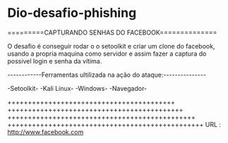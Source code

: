 # Dio-desafio-phishing
 =========CAPTURANDO SENHAS DO FACEBOOK==============


O desafio é conseguir rodar o o setoolkit e criar um clone do facebook, usando a propria maquina como servidor e assim fazer a captura do possivel login e senha da vítima.


------------Ferramentas ultilizada na ação do ataque:---------------






-Setoolkit-
-Kali Linux-
-Windows-
-Navegador-

+++++++++++++++++++++++++++++++++++++++++
+++++++++++++++++++++++++++++++++++++++++++
++++++++++++++++++++++++++++++++++++++++++++++
++++++++++++++++++++++++++++++++++++++++++++++++ URL : http://www.facebook.com

